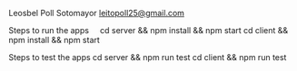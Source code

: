 Leosbel Poll Sotomayor
leitopoll25@gmail.com

Steps to run the apps
    cd server && npm install && npm start
    cd client && npm install && npm start

Steps to test the apps
    cd server && npm run test
    cd client && npm run test